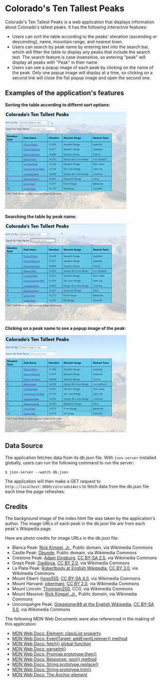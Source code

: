 # Colorado's Ten Tallest Peaks

Colorado's Ten Tallest Peaks is a web application that displays information about Colorado's tallest peaks. It has the following interactive features: 

- Users can sort the table according to the peaks' elevation (ascending or descending), name, mountain range, and nearest town. 
- Users can search by peak name by entering text into the search bar, which will filter the table to display any peaks that include the search text. The search feature is case insensitive, so entering "peak" will display all peaks with "Peak" in their name.
- Users can see a popup image of each peak by clicking on the name of the peak. Only one popup image will display at a time, so clicking on a second link will close the fist popup image and open the second one. 

## Examples of the application's features

**Sorting the table according to differnt sort options:**

<img src="sort-menu.gif" alt="Alt Text" width="400" height="320"><br> 

**Searching the table by peak name:**

<img src="search-peaks.gif" alt="Alt Text" width="400" height="320"><br>  

**Clicking on a peak name to see a popup image of the peak:**

<img src="popup-photos.gif" alt="Alt Text" width="400" height="320">

## Data Source

The application fetches data from its db.json file. With `json-server` installed globally, users can run the following command to run the server: 

```console
$ json-server --watch db.json
```

The application will then make a GET request to `http://localhost:3000/colorado14ers` to fetch data from the db.json file each time the page refreshes. 

## Credits

The background image of the index.html file was taken by the application's author. The image URLs of each peak in the db.json file are from each peak's Wikipedia page.   

Here are photo credits for image URLs in the db.json file:<br>  
- Blanca Peak: <a href="https://commons.wikimedia.org/wiki/File:Mount_Massive.jpg">Rick Kimpel, Jr.</a>, Public domain, via Wikimedia Commons
- Castle Peak: <a href="https://commons.wikimedia.org/wiki/File:Castle_Peak_CO_Full.JPG">Dbunde</a>, Public domain, via Wikimedia Commons
- Crestone Peak: <a href="https://commons.wikimedia.org/wiki/File:Crestone_peak_2.jpg">Adam Ginsburg</a>, <a href="https://creativecommons.org/licenses/by-sa/2.5">CC BY-SA 2.5</a>, via Wikimedia Commons
- Grays Peak: <a href="https://commons.wikimedia.org/wiki/File:Grays_and_Torreys_Peaks_2006-08-06.jpg">Daidipya</a>, <a href="https://creativecommons.org/licenses/by/2.0">CC BY 2.0</a>, via Wikimedia Commons
- La Plata Peak: <a href="https://commons.wikimedia.org/wiki/File:2007-06-24-plata-eve-close2.jpg">Robertbody at English Wikipedia</a>, <a href="https://creativecommons.org/licenses/by/3.0">CC BY 3.0</a>, via Wikimedia Commons
- Mount Elbert: <a href="https://commons.wikimedia.org/wiki/File:Mt._Elbert.jpg">Hogs555</a>, <a href="https://creativecommons.org/licenses/by-sa/4.0">CC BY-SA 4.0</a>, via Wikimedia Commons
- Mount Harvard: <a href="https://commons.wikimedia.org/wiki/File:Mount_Harvard_(Colorado)_-_2006-07-16.jpg">jokermanj</a>, <a href="https://creativecommons.org/licenses/by/2.0">CC BY 2.0</a>, via Wikimedia Commons
- Mount Lincoln: <a href="https://commons.wikimedia.org/wiki/File:Mount_Lincoln_Colorado_July_2016.jpg">Thomson200</a>, CC0, via Wikimedia Commons
- Mount Massive: <a href="https://commons.wikimedia.org/wiki/File:Mount_Massive.jpg">Rick Kimpel, Jr.</a>, Public domain, via Wikimedia Commons
- Uncompahgre Peak: <a href="https://commons.wikimedia.org/wiki/File:Uncompahgre_peak.jpg">Gregstoner88 at the English Wikipedia</a>, <a href="http://creativecommons.org/licenses/by-sa/3.0/">CC BY-SA 3.0</a>, via Wikimedia Commons

The following MDN Web Documents were also referenced in the making of this application: 

- <a href="https://developer.mozilla.org/en-US/docs/Web/API/Element/classList">MDN Web Docs: Element: classList property</a>
- <a href="https://developer.mozilla.org/en-US/docs/Web/API/EventTarget/addEventListener">MDN Web Docs: EventTarget: addEventListener() method</a>
- <a href="https://developer.mozilla.org/en-US/docs/Web/API/fetch">MDN Web Docs: fetch() global function</a>
- <a href="https://developer.mozilla.org/en-US/docs/Web/JavaScript/Reference/Global_Objects/parseInt">MDN Web Docs: parseInt()</a>
- <a href="https://developer.mozilla.org/en-US/docs/Web/JavaScript/Reference/Global_Objects/Promise/then">MDN Web Docs: Promise.prototype.then()</a>
- <a href="https://developer.mozilla.org/en-US/docs/Web/API/Response/json">MDN Web Docs: Response: json() method</a>
- <a href="https://developer.mozilla.org/en-US/docs/Web/JavaScript/Reference/Global_Objects/String/replace">MDN Web Docs: String.prototype.replace()</a>
- <a href="https://developer.mozilla.org/en-US/docs/Web/JavaScript/Reference/Global_Objects/String/trim">MDN Web Docs: String.prototype.trim()</a>
- <a href="https://developer.mozilla.org/en-US/docs/Web/HTML/Element/a">MDN Web Docs: The Anchor element</a>
